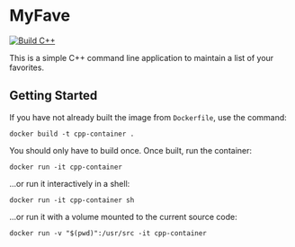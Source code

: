 # MyFave

[![Build C++](https://github.com/scblotcky/MyFave/actions/workflows/actions.yml/badge.svg)](https://github.com/scblotcky/MyFave/actions/workflows/actions.yml)

This is a simple C++ command line application to maintain a list of your favorites.

## Getting Started

If you have not already built the image from `Dockerfile`, use the command:

```
docker build -t cpp-container .
```

You should only have to build once. Once built, run the container:

```
docker run -it cpp-container
```

...or run it interactively in a shell:

```
docker run -it cpp-container sh
```

...or run it with a volume mounted to the current source code:

```
docker run -v "$(pwd)":/usr/src -it cpp-container
```


